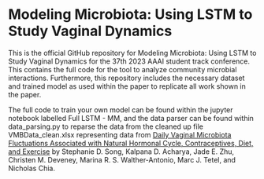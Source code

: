 # Modeling Microbiota: Using LSTM to Study Vaginal Dynamics
This is the official GitHub repository for Modeling Microbiota: Using LSTM to Study Vaginal Dynamics for the 37th 2023 AAAI student track conference. This contains the full code for the tool to analyze community microbial interactions. Furthermore, this repository includes the necessary dataset and trained model as used within the paper to replicate all work shown in the paper.

The full code to train your own model can be found within the jupyter notebook labelled Full LSTM - MM, and the data parser can be found within data_parsing.py to reparse the data from the cleaned up file VMBData_clean.xlsx representing data from <a href="https://journals.asm.org/doi/10.1128/mSphere.00593-20">Daily Vaginal Microbiota Fluctuations Associated with Natural Hormonal Cycle, Contraceptives, Diet, and Exercise</a> by Stephanie D. Song, Kalpana D. Acharya, Jade E. Zhu, Christen M. Deveney, Marina R. S. Walther-Antonio, Marc J. Tetel, and Nicholas Chia.
